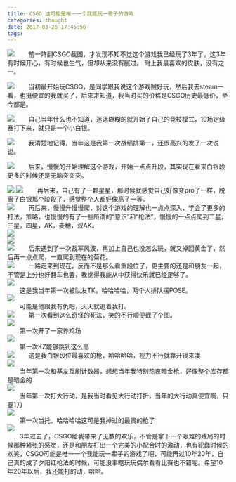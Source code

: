 ```yaml
---
title: CSGO 这可能是唯一一个我能玩一辈子的游戏
categories: thought
date: 2017-03-26 17:45:56
tags:
---
```

[![](https://pic.lufer.cc/images/2021/03/15/e4Ox2V.jpg)](https://pic.lufer.cc/image/xEZ)
&emsp;&emsp;前一阵翻CSGO截图，才发现不知不觉这个游戏我已经玩了3年了，这3年有时候开心，有时候也生气，但却从来没有腻过。 附上我最喜欢的皮肤，没有之一。    

[![](https://pic.lufer.cc/images/2021/03/15/e4OcHH.jpg)](https://pic.lufer.cc/image/CqC)
&emsp;&emsp;当初最开始玩CSGO，是同学跟我说这个游戏贼好玩，然后我去steam一看，也挺便宜的我就买了，后来才知道，我当时买的价格是CSGO历史最低价，至今都是。   

![](https://pic.lufer.cc/images/2021/03/15/e4OzvT.jpg) 
&emsp;&emsp;自己当年什么也不知道，迷迷糊糊的就开始了自己的竞技模式，10场定级赛打下来，就只是一个小白银。  

![](https://pic.lufer.cc/images/2021/03/15/e4OyuD.jpg)
&emsp;&emsp;我清楚地记得，当年这是我第一次战绩排第一，还很高兴的发了一次说说。  

![](https://pic.lufer.cc/images/2021/03/15/e4ODgK.jpg) 
&emsp;&emsp;后来，慢慢的开始理解这个游戏，开始一点点升段，其实现在看来白银段更多的时候还是无脑突突突。  

![](https://pic.lufer.cc/images/2021/03/15/e4O2Ed.jpg)
![](https://pic.lufer.cc/images/2021/03/15/e4ORUA.jpg) 
&emsp;&emsp;再后来，自己有了一颗星星，那时候就感觉自己好像变pro了一样，脱离了白银那个阶段了，感觉整个人都好像高了一等。  
![](https://pic.lufer.cc/images/2021/03/15/e4OW4I.jpg) 
&emsp;&emsp;再后来，慢慢升慢慢爬，对这个游戏的理解也一点点深入，学会了更多的打法，策略，也慢慢的有了一些所谓的“意识”和“枪法”，慢慢的一点点爬到二星，三星，四星，AK，麦穗，双AK。  
![](https://pic.lufer.cc/images/2021/03/15/e4OhCt.jpg)  
![](https://pic.lufer.cc/images/2021/03/15/e4O48P.jpg)  
![](https://pic.lufer.cc/images/2021/03/15/e4O5gf.jpg)
&emsp;&emsp;后来遇到了一次裁军风波，再加上自己也没怎么玩，就又掉回黄金了，然后再一点点爬，一直爬到现在的菊花。  
![](https://pic.lufer.cc/images/2021/03/15/e4OIv8.jpg)
&emsp;&emsp;一路走来到现在，反而不是那么看重段位了，更主要的还是和朋友一起，不管是上分也好翻车也罢，我觉得我能从中获得快乐就已经足够了。  
![](https://pic.lufer.cc/images/2021/03/15/e4O7Dg.jpg)  
&emsp;&emsp;这是我当年第一次被队友TK，哈哈哈哈，两个人排队摆POSE。  
![](https://pic.lufer.cc/images/2021/03/15/e4OHbQ.jpg)  
&emsp;&emsp;可能是他跟我有仇吧，天天就追着我打。  
![](https://pic.lufer.cc/images/2021/03/15/e4OrjO.jpg)
&emsp;&emsp;第一次看到这么奇怪的死法，笑的不行顺便截了个图。  
![](https://pic.lufer.cc/images/2021/03/15/e4OjCq.jpg)  
&emsp;&emsp;第一次开了一家养鸡场  
![](https://pic.lufer.cc/images/2021/03/15/e4OO5n.jpg)  
&emsp;&emsp;第一次KZ能够跳到这么高  
![](https://pic.lufer.cc/images/2021/03/15/e4O6De.jpg) 
&emsp;&emsp;这是我白银段位最喜欢的枪，哈哈哈哈，视力不行就靠开镜来凑  
![](https://pic.lufer.cc/images/2021/03/15/e4OTKS.jpg)  
&emsp;&emsp;当年第一次和基友互刷计数器，想想当年我特别热衷暗金枪，好像整个库存都是暗金的  
![](https://pic.lufer.cc/images/2021/03/15/e4OqEj.jpg)  
&emsp;&emsp;当年第一次打大行动，是我当时看见大行动打折，当年的大行动真便宜啊，只要1刀  
![](https://pic.lufer.cc/images/2021/03/15/e4OLUs.jpg)  
&emsp;&emsp;第一次当托，哈哈哈哈这可是我掉过的最贵的枪了  
![](https://pic.lufer.cc/images/2021/03/15/e4Ov80.jpg)  
&emsp;&emsp;3年过去了，CSGO给我带来了无数的欢乐，不管是拿下一个艰难的残局的时候那种紧张的感觉，还是和朋友打出一个完美的小配合时的激动，也有犯蠢时候的欢笑，CSGO可能是唯一一个我能玩一辈子的游戏了吧，可能再过10年20年，自己真的成了夕阳红枪法的时候，可能没事瞎玩玩偶尔看看比赛也不错呢。希望10年20年以后，我还能打的动，哈哈。